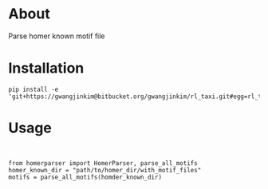 # About

Parse homer known motif file

# Installation

```
pip install -e 'git+https://gwangjinkim@bitbucket.org/gwangjinkim/rl_taxi.git#egg=rl_taxi'
```

# Usage

```
```

```

```

```
from homerparser import HomerParser, parse_all_motifs
homer_known_dir = "path/to/homer_dir/with_motif_files"
motifs = parse_all_motifs(homder_known_dir)
```
